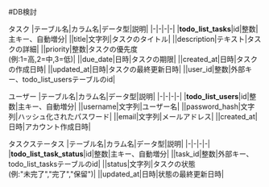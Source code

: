 #DB検討

タスク
|テーブル名|カラム名|データ型|説明|
|-|-|-|-|
|**todo_list_tasks**|id|整数|主キー、自動増分|
||title|文字列|タスクのタイトル|
||description|テキスト|タスクの詳細|
||priority|整数|タスクの優先度<br>(例:1=高,2=中,3=低)|
||due_date|日時|タスクの期限|
||created_at|日時|タスクの作成日時|
||updated_at|日時|タスクの最終更新日時|
||user_id|整数|外部キー、todo_list_usersテーブルのid|

ユーザー
|テーブル名|カラム名|データ型|説明|
|-|-|-|-|
|**todo_list_users**|id|整数|主キー、自動増分|
||username|文字列|ユーザー名|
||password_hash|文字列|ハッシュ化されたパスワード|
||email|文字列|メールアドレス|
||created_at|日時|アカウント作成日時|

タスクステータス
|テーブル名|カラム名|データ型|説明|
|-|-|-|-|
|**todo_list_task_status**|id|整数|主キー、自動増分|
||task_id|整数|外部キー、todo_list_tasksテーブルのid|
||status|文字列|タスクの状態<br>(例:"未完了","完了","保留")|
||updated_at|日時|状態の最終更新日時|
